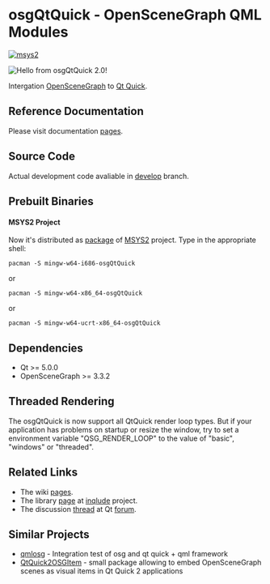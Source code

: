 # osgQtQuick - OpenSceneGraph QML Modules

[![msys2](https://github.com/podsvirov/osgqtquick/workflows/msys2/badge.svg?branch=develop)](https://github.com/podsvirov/osgqtquick/actions?query=workflow%3Amsys2+branch%3Adevelop)

![Hello from osgQtQuick 2.0!](https://github.com/podsvirov/osgqtquick/blob/gh-repos/images/text3d.png)

Intergation [OpenSceneGraph](http://openscenegraph.org) to [Qt Quick](http://doc.qt.io/qt-5/qtquick-index.html).

## Reference Documentation

Please visit documentation [pages](https://podsvirov.github.io/osgqtquick).
 
## Source Code

Actual development code avaliable in [develop](https://github.com/podsvirov/osgqtquick/tree/develop) branch.

## Prebuilt Binaries

#### MSYS2 Project

Now it's distributed as [package](https://packages.msys2.org/base/mingw-w64-osgQtQuick-git)
of [MSYS2](http://sourceforge.net/p/msys2/wiki/Home) project.
Type in the appropriate shell:

    pacman -S mingw-w64-i686-osgQtQuick

or

    pacman -S mingw-w64-x86_64-osgQtQuick
    
or

    pacman -S mingw-w64-ucrt-x86_64-osgQtQuick

## Dependencies

* Qt >= 5.0.0
* OpenSceneGraph >= 3.3.2

## Threaded Rendering

The osgQtQuick is now support all QtQuick render loop types.
But if your application has problems on startup or resize the window,
try to set a environment variable "QSG_RENDER_LOOP" to the value of "basic", "windows" or "threaded".

## Related Links

* The wiki [pages](https://github.com/podsvirov/osgqtquick/wiki/osgQtQuick-2.0).
* The library [page](http://inqlude.org/libraries/osgqtquick.html) at [inqlude](http://inqlude.org/) project.
* The discussion [thread](http://forum.qt.io/topic/58737) at Qt [forum](http://forum.qt.io).

## Similar Projects

* [qmlosg](https://github.com/rickyviking/qmlosg) - Integration test of osg and qt quick + qml framework
* [QtQuick2OSGItem](https://bitbucket.org/leon_manukyan/qtquick2osgitem) - small package allowing to embed OpenSceneGraph scenes as visual items in Qt Quick 2 applications
